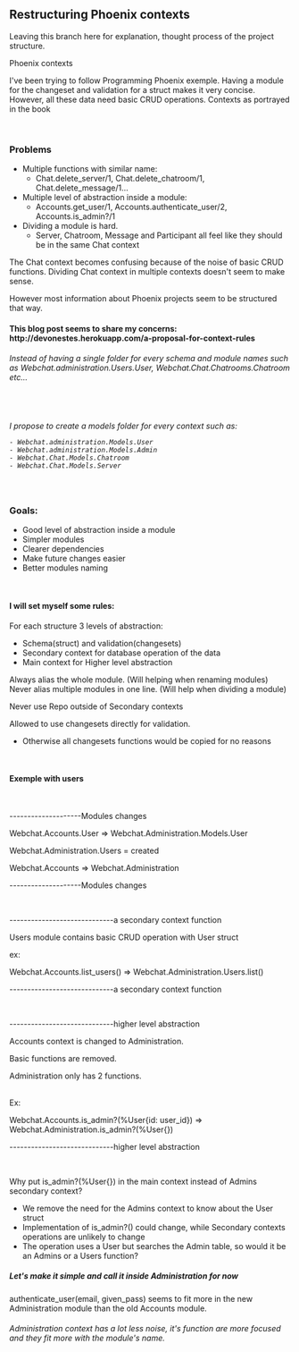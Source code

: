 <h2>Restructuring Phoenix contexts</h2>

Leaving this branch here for explanation, thought process of the project structure.


Phoenix contexts

I've been trying to follow Programming Phoenix exemple. 
Having a module for the changeset and validation for a struct makes
it very concise. However, all these data need basic CRUD operations. Contexts as portrayed in the book

</br>
<h3>Problems</h3>

  
- Multiple functions with similar name: 
  - Chat.delete_server/1, Chat.delete_chatroom/1, Chat.delete_message/1...
- Multiple level of abstraction inside a module:
  - Accounts.get_user/1, Accounts.authenticate_user/2, Accounts.is_admin?/1
- Dividing a module is hard.
  - Server, Chatroom, Message and Participant all feel like they should be in the same Chat context

 
The Chat context becomes confusing because of the noise of basic CRUD functions.
Dividing Chat context in multiple contexts doesn't seem to make sense.
    

However most information about Phoenix projects seem to be structured that way.

<h4>This blog post seems to share my concerns:
http://devonestes.herokuapp.com/a-proposal-for-context-rules
</h4>
<h6>Instead of having a single folder for every schema and module names such as Webchat.administration.Users.User, Webchat.Chat.Chatrooms.Chatroom etc...</h6>
</br>
<h6>
  I propose to create a models folder for every context such as:
  
    - Webchat.administration.Models.User
    - Webchat.administration.Models.Admin
    - Webchat.Chat.Models.Chatroom
    - Webchat.Chat.Models.Server
  

</br>
<h3>Goals:</h3>

  - Good level of abstraction inside a module
  - Simpler modules
  - Clearer dependencies
  - Make future changes easier
  - Better modules naming


</br>
<h4>I will set myself some rules:</h4>

For each structure 3 levels of abstraction:
  - Schema(struct) and validation(changesets) 
  - Secondary context for database operation of the data
  - Main context for Higher level abstraction 

Always alias the whole module. (Will helping when renaming modules)
Never alias multiple modules in one line. (Will help when dividing a module)

Never use Repo outside of Secondary contexts

Allowed to use changesets directly for validation.
  - Otherwise all changesets functions would be copied for no reasons 
  
</br>
<h4>Exemple with users</h4> 


</br>

--------------------Modules changes

Webchat.Accounts.User => Webchat.Administration.Models.User


Webchat.Administration.Users = created


Webchat.Accounts => Webchat.Administration

--------------------Modules changes

</br>

-----------------------------a secondary context function

Users module contains basic CRUD operation with User struct

ex:

Webchat.Accounts.list_users() => Webchat.Administration.Users.list()

-----------------------------a secondary context function


</br>

-----------------------------higher level abstraction 

Accounts context is changed to Administration.

Basic functions are removed.

Administration only has 2 functions.

</br>
Ex:

Webchat.Accounts.is_admin?(%User{id: user_id}) => Webchat.Administration.is_admin?(%User{})

-----------------------------higher level abstraction 

</br>

Why put is_admin?(%User{}) in the main context instead of Admins secondary context?
  - We remove the need for the Admins context to know about the User struct
  - Implementation of is_admin?() could change, while Secondary contexts operations are unlikely to change
  - The operation uses a User but searches the Admin table, so would it be an Admins or a Users function?
  
<h5>Let's make it simple and call it inside Administration for now</h5>


authenticate_user(email, given_pass) seems to fit more in the new Administration module than the old Accounts module.

<h6>Administration context has a lot less noise, it's function are more focused and they fit more with the module's name.</h6>
